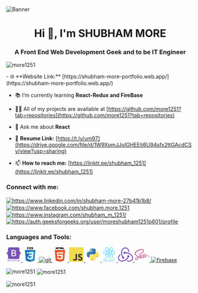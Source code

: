 <img src="https://lh3.googleusercontent.com/fife/AAbDypA1m3InHf3N0upTbOIoGqdAXAwuqNx81dPXpcw6o4eQuSvqGZ516ltJQbATQy7NqkXB86Yt11MdCm9wk1oGVdDpmrzMVdM_0rtQeExnGQw4vYsnDxHZO3Rc2ErM_xwbBdjjIjQ6WnLCfsI4iBupdjkKmEQZxhYV4NyKbhJXnl8wMe0X3K06o8Zd5UPfSg0o2R1I6ctyPT6zS_OKMdJvgfiDXQLPO_KXV_KXRLZiteUfZfJSMbWNRMLlnI3gVx0QvQYUYVKfsXKtucD7ryBPP2j3_IasDgwip3bkZTtr3a8DYUrRYIYqmT4u54kUEszYpMi6ek9-7aWwljhCcs-3187tk4AHlbMOe4jhJVPmLbKt72iij0Y-7JV1p6fjvAJkmCEosrblMKzbHPyH7tkfLxNI6EZpDfWu4xqTNP8t6AQxBh7eZoR7unQPZ7GUYMUXjvBZ-qc8INAP5sOfspBFIw99LQOpd2kw3KYkNt00tbR-KHsnAUISsCGx2ac6hbpSpD37WxSNtwayJQ6UwyTsyOBd7xrIq_zV9jzjuo12myjUygTlj7dbN0j0d3TOtGNeJtGBXW8mr-0Zqgg0o9wjmqMcF6O-MNLxh4jFAb86vatBChXzPeipV-Y8CjwA2szcQAcGSgmgDIzK5dU9dhJoqBVf4NuvMiUt0LbeG217oiwmbssINOz2N0ikRYlJ8drc_Wmqu9Djzw4FDtu3kmj72ntZmWUj9Su75rNcxCyW1kk49Nt5qSErw7G_lw7igoyQJsDTHNGaWCdUvHliM2YqnAfxClkDOOWrT4G9kNNq6cBMZLdV7-DMVVq-PQm1JSsmuH0SspsLXZ0Q0WYQhIhPfuewPiCf2SRGhkZPuZxpLgsYwrjrKZ0r7DgoIKurj5ZwuZrgOJ07Zyl7_28ZQ3dXrKeVAQk98YA8i1XZJqQIUmWJWsRr0pno3Yj89q6eI77wM8YC-mtKmBttxdld4ez3XtfpDXUQVLiofpYHdWXlhfVKWiJI9iDLLolFb_imW9Aa76U0_EwQ1xT1mGDD9UTve_sq8M0vs8D_7X3Ac3gbPLEawRUzrVSKb6tw6lv5pWpQWznMOdyIx7TP_s41UXHx5mtQ5K1vv1ub36tcqiCkis8o-y0FxhEi4gfAGk3hmGSFMaCnpz1NkFp-C7c2AHjcA_zYyZ28VihrPzPow0AJn3EJ1-mNAi1Gj9Ms7NsoY7RFwU7vs_N8QBFWbzFyCgKkCmp8V9wmgmrD7rRg2F0Zp45waoeCYd06O0wXTIHR9OLrijn2nxmex_CHdGGyrp1Zrq8Pc08vklec5zkHZFoAzA50dlTYX99-z63lKbxHt_C6YAYzTv7eF8CsKchOPOzFD3NHTGe3X2Vi6vV79yX9VuxAYNG5xsGK61nwECLjhHHw_VCeOCPB-fNgmGougqaNVFt7pxE5wjYE8GZmWJfjwkp5jWc4upCvS4xhTgNMm7RkCl2cfKhmh9GksKTW7W0eSmqJhyjmqIoh6QMPhp9GjC8qoIbAmWxBqnw8zSgzyHmQD9G0j4BDlladxgC2jJeY6blxrhQXL01l3UF3ssmKJQ_ZQXyM66O3B2PJ01eiW-fQi5-VJhYHPdmBfME-sly6jw6AjDt7t_x0j_pvz47f3SkpOu0TfuDoiL1RGBVpsMIlwAnOckxw8X9BpzsB1P__6cbTvIauOvPhkD3NrvTyqVFtldsHOD6_yMt4gP3UlR7oGplalrnSOq5hT7y150ZF6d9xEUhWHZTVIUGFLN7gqT_8TOL1b6xYF-OnFcm0-oJmxpfqVhTNkxb3MnXKHJb1Kyl4Yb_oOnPGM5orhfpnKye4VfsxOt7o4Ji38mCGIaxGDKRCHflBpkZVLOEDrp4Ugx-HgqTworxseCp1-d9RQep-7JOfh_avUlVd3SbkAQSPAxsn8_jbjMegMEPnxAInQ7zrS-KC3pfHBN7vnGjc8bBAzIi0uYsjeJCLlvuoMpACoywCYF8NKvKrD6lE0Y7hUoF6tRmCoFCDJ9sEEysw16kMVPvNBW6JUcXJTVIVn_ySy-QhgrHmMpgUqNmnJvKD9Ybb-3_96IvPeWfOydp2lGQKPltLAeDsOmfs6xBFAV9tXZvRldAVWSWJ_gbLOvqHaUIWfowzdWeaiVIxkGIKGTtNsQZXbbqxkXhgJA-A_3qV0h0Ad9x6yyVdxdYNotYfbGOVSLNFFFcW5-f-ZKIN4mwBpey1VEsLqc5fUqvFd2h5HeXZSIaKZ8MQijKmTWEhoLV6G8zpCshokVT7Fa54sljx-r1UnxKXGkEN3pf6_p3-Ddove4zU_8_kytSHu2w9Jbr2BKczL0hV0b98CdR_RpZauIQWp2N3Xe5tMGCYHbhYWuI87Aa2T8QWgtYDrfFzmLkmOrq8Cqe_Mc0N35zQaIJFH5hu1XeFXZdj1yv9mAZoPUHX6ATZKWRReD6LGNH6ctgQRbRH91e7rZlIk4n5KHjcbLcfYcdyuQ6I5KsgjEgU1KIrhFit5AYCF-KrSGdK9rXnigKmpjEw-gZ_a43r-mdAq808ZT6q9QHEnZckFuN1wyikiFWyQtjoctoB-SancZqWd3VKOfAxbfwaoTfCNvizewkrPcWpOJzOPQZhcBMHG98biqoWJbe2DG8gHKIDV4Lp2H2TvnYBdU10PJnecjElmqLP79TSqhntNF7FR83FVJWo0cPPPZahDjxaU47iTu50jTTRmdFfKfxQdqiDaJt7Xs0ky_yybLYNhUXqGIVWkDVmtD6dusWx1z9nCLVxsJgHiu6smtyo5jGGOzsXm-LfK9Pti6eLa9MBaXqvRGsyYShAs1JaoLgcdFThgbAoMNcFf6-Yul_QwSudGJgmKLK5ZYEFUnkVFy_ilET3ObrOR6X9UWQnFAXPnb7Vj9tCJRlSrP6WcKonZYdtzmwU0aOGCSKYH-fFpXbiihsgBp7AOI7MvMWXsHGAuavBZVdzZ84TjgGLHo_GQUWSNKmKYflr742W_ED9_zf4HlttAelPPmJkC64MPQ7_NWS_MNo6PfhYcuSZi2trao_TWERz9Ba2L6SJDcDWDfCcL7feaJ9Wylz3isFL2UuiUAOCmnDAEp8b2PGStIZmLGwTqMCWTFDl_-X5qsURDvEBS8LEnnG-Eo-a25zlfnadhlvHWz3elNp2YG_94r-vNBoKkPqaxVShYv86pH9Uc5JTJnxosQe5IXEXLrKUkeGW7wqTsSXPH0O28mL6gab_Upod2sI05y0nZpLOqt3Ibp1y0deElT3NYaOzMpFlsySAn64qlelKxUvkAEVlyninBQAWgQWzcxCBuv3wGMxgJRPkphn0zuBOOWhQbygIipulICX_bT2lIfnONYHgI3qN28FScp2CLVtmBS0ADTbJek3jOsDOVU-wqfh4Ar_VedBsL1K_419AWUpqdbI5-X6f_ISyI2U4hgXnihnTG4B7To1uiEt0OrSghsiDcQIf5iFQKEktEmpVwY7ZpyWkJjKmJGlxxnIFd9FOnaUu_8x_maZtdmL2uAW5p-taUI-TIU_Ry90NRQ_Nlf8ohQmTCyY3SRpm8rTu21p6KdGlor_el3Y_qqFAnHQxzO5inExBK1onms_XQXjlaFwKf7_GlKMtt3IDqnMCYyaYhFNZ5Y4hPsYQJjwLADP6jgYZT13OjAMxUbdzBeQaLuTSJsOzooSfFN3lMCSHkuFQwT8F0XgICXNP_ES0Qiwycl1vGyTYvJMtt9HaQGsaLmbbYNKpuykKHv3ETWazgrWhtnNL6A3l8m5OugdVWqNfVHmh5d1H0XriQNBMYW-eibe9LX95fXV6yYBQfZh3iC3PqAwQ2Jw8_Y7b8NAa4a2rUCFE2ZZRiiTJ73NzlrlTqBTfcaQBGepzYrWGQcqSyx0fA-NulSWHX2VI2YWk0VVUTub7OEd_0UzImTfWiBwW5N-_cgOs4ss5v7-_LafxNx8_AsGTyGHX0Uc7-UPt3WwErtcepibFD4KPsVF0Yw2Pa5FyTvuIV7q-6z9Ltzc8VyCyMpJpN7UVEOiqEsjLBK4oGPun_V_t1429Nbvz4taEqgL-VhgwdM8lZmr6wMN0zhsc3GQb0sQuDqk-cbaEcPkQb23GrNEjtZSWYtfl7HJsjG1_Fl131mQyt3gwG8o5RRebTuWZxn753121I-EuP4qN2o_oNmCXkCEvo_uOe3cJFUKQQqq73KyfkWfEhvXFmkIHY_xfvAk6C_pzK5boKUA-Zd-2jDaWYgCNRz5VRWKHXbV16h6xEKX3ciArn5ukHrlcHSBg0vU6WMwXixrLPnFcsoRxo5cD5IuznUQtqyowE2zpRm5enBnN9sf7JtPqLfLD8TU-v6t4tf9QfW0_u0MJmvJVNtoTqlBt_HAbJxpXPZFVmA-NbuGiFUtM-i5snFE2rgYPDsMyag-pLUIpYQbeR6MEoY6PL-HYCkxHimTxCWNZlDLWWPQ-Eqbl_cSVyKjupsOVur5X0DcezM7s4td7t4bJKt6ST_xG4Pvru5RJ3cT87ujBGK9KkSVCZ94r1MDCbUhMRRK3OymGpNsop3e7vv-ESStdREPSXch4W7zXFme10T3lPgvCTFtFVSUfsz0nylsj4PS0E5IyrWWNIH2BxCP-B0M-jrpC4oQ_NI1Pbn2pf838mVmmBokb3-cFxdyT2YPXBbVGugNgFxOXrc9fpnGF4mVy6TKedu_pbtT2h74xxPnwOrKUP7GiN2HjergAuzuIu7N9QW8WWGp6-ZWPOTGt5XtCD_KZiskPwY-ZHKo_xxLhsJBuI86cj5ha2QRl0TY2-ry-crw_hdempUf_cQuoJ3XWla664yZCW0ZaqqVH3V6ifkkJhUwXlDVbGru3NbDX76NrbFHPzk0PIfmNzZPmP8-dKfRiRiiJG4YalybUmO_WlKKoggk9ji7QeawvO34VLCuR9p6BIcBvFk9Lvn7YJpCH03Pd-LDPdHqKm--82RcxMkEd23hqi-bq0oJxkvAtf-izGV8VbxuWE9zysopaYjufc5whEt7YuwGfaUCJBBderPYCCaUn9Ux1cQp5nVktvQOA_4T48Hu2LR1kHtV0odbbiq0KFRfnCinGGtPhnFvFSfSwRn6PydoYxrfui6OD4eMRJ62VJO1T_fAUw9WaRLpRh9d-6-WodNvN8a3e5MEP3eE-_UHzB4JsDuuzO8G1TM29GTR_0uyP8DOtkEx9RwiJJBsunXVC3UmKW6PXCSwZNGkYXdyWm27Ipvf0Kr5JVLBc6IoTzQx7mLSqHr-KvmBYhuEuw73tCbgvAS3VXLmAfRFtrns3ly2C8LLVjypPDuWkFqa6HXIXoQENkrFhEwYhg-d1RI1RpfAE1zGHw2t2ezpmxY6PwWsQEZWavknD2fvkYMR6BBbEehqWtfEpXULZRY-KgT-5dgqJ4-5Dqby3s_vlARVugFzk85K8sS0keNJcPeThM8NQyM6jHGXP00-mIkplWZL9dgmurK-Hdt7TJ6kPmMW_VHX7q77vH1X3Qh3n810I5BkMCEFqJvQC2oW6N9gk7tT05DlihYWzpaUvypoJT9ZkFpqTVVLyd9aTzmQJJmXnNN1TIZLQA0VIS5wB9u3-7-PzXap6Kgb4seHKt8fAORrb4fITawPCfhhmWCiVb3K_NpZKIcxNv_jIdHGGCzr6sB1gwW-qqh5iW5Z03Sj3w9r6xCVcdW9LH_31LPhzDMHDlabFOQHz-ZmreKuFifDFln8V9dxxy8ZEEZxhmh4jt-Xvi5vAICnGu1Jylc9nC0UBCI0ArvIn2TiA48CWPzIKSH8Ft8tRi0SqOtNAfWMlr-VBNvBgW1XfwRZCNeWRsQ5kHYdisgqnsI0PW-m1RrYuAfrHQCSXmlYA_GxgJoRgg8gr6FMYm-RjAuh5z4AddAmlNGfVU_cZzWGabGFNoTFfW-WZppPJWSZnacXVvBZH93D54HiIuefvLT3ZoNME9Hw_iShBBMnWHLYsKZ9dl_nYLgTpWDLHvwscwkjODRWe_DDGXXD31hLPYSE0AYJ6RD1fDU4zXKHM8O0NH-TC4eUvd-HWk40xGbkB3p63ydD-ZAqWlkIlqN54nhNoJMUozB2G_MOHozQi6RysaDievZErw65lhQ2jLtavRmJb4cPnIC5_fdG_XSoze7My1BJ7b_Ph7KS5Cd0d2LKFcxVujYY9Fo9GNih5Vsh02MaCha113DDMacLcnsW-Xv0N_D3Gj8PaC_oxIgYKAkBbPT9-aNhh03tdnmMTOwnQ5aTv7XqfaAiaDDcu6nTGif0ma05cQvT5uf0lpTL48snlUTwgu2EwoDlvZ1alYhip9RUO4CwVa8NO94c3G8xcQ9EMHeBZEqORmJ_4AZ0hjY6okwlRwmxxPtotgUeRuR-7KLeKG1TKQ8kjScEz1pDywu2CWMiHb97GwYp6KvjxxYj_xQZ_mKg7vAz7xkcD85dUFS55dPNbi7QJlPXtDN3UUyCvU3E01-Xwxi-rc6tTuzR8YC2L49cdmQcNBPr9wgI4Z989yF5mUuKgH24algPETxJRJ7b2sNdH4h_4oxFH71TESpZ57jcvD7gNTSdeywmTjjnDLMoCcwI7Wl8o-4QsZlIKeLFQMpwuqu5Sn0YJP50Z9LZrxFmAxQi4_jLzq840XCcIB3ypkD3GIM0Pk_Dnx5VTstsKV7ScneGFIL5A-C-XioQggzgF4L_q-q3eXG7aQ_F3Y_IaSLRPUJ89zj-oBfFbOsOvsw6Ll7aBkGZGW-6nX-KHf9Hxt1zakvVJ9x_v-H20osfzRDMMPInskIQXlbpzxuOoF1j8Nc0PbWFcaHrN6m8Dmnkpcsk0prvfr1wi2YrxRaQu2vQqgJRv5BLBiiE6mnUM8qxD0Y2V_KstkPCqhV2tOFEja_ui4jVqFnb3YAAwsLbIP6iG9HQFnaWGRnoxO9AnsUb6Ht6v990-BVcTymbY8cuMck2FTK_VJonvo3gmOcP0mkyxWBhTACk-Dd9soejITLs-j_cINOUaueJIN7ukqStorLdvh_tYtBVNLFKO8oQbZs-JvudN4ndgO5wMpxKObm9Nf8-f2bYoPVf9zdo-GXleQGXXpz8iw7ehkXouT56ee8vwQyXD14hWTfF6j3YHTSbE6oN5uQ1eT2dhJ10acsQL5OrsLa4Xofl4qh_zhlCQzkhPskPl6tPBf6Zfq4mqVUMIzANQkcPIPtDvljKqdGrFyt-WPq9B3De_QaiGpc9oWQor59zFklNmhe_i1GnrkgvTw3y738K0KIUaYpUWqI47NHi6dj7K6UZfwxg9E_O1uX64bVM-lwAEoj_LWdat0DRphrlJ02gAof2bpuSTcqEtNkbUzlOrYqqSANC-rpIGYHmmwRs7fs5W8aXakCVQ39ni4-L2nQHnBQZHbxgXwrF1oDtFzYhStb4IfbFvvsik0VviPoWFJbuoZ28a-0JMA1pqTmX6ZVAAy2KyXrqILFWq_2e9XDlrUI63eBfOUAi8MAkof_PRjb-4zeNTS1ZCMmaD4Vghmt7NZK0_VZ76EbWPL3UL8Wfe1TvAb0Uh47MzIoK9sCDvG8-LKp9BOdn2PuoaZSsJjkRFL-NmIv9s6_ezReSZfdjO3_fWKHuOHT7ujHVqACEBmyhs-XrSj4Xu4P3eFBpW_JH8EF4yfSOrlF4sDU72PZoPkFsmdVkazEvRAYkdIJxtI0qSL2LA0zS0M3KqQVLWdKH5nmbeevJbrP0yYmQBTVQY-t7fM-IPtQJcWConMVzEkqU7RLM3f3eVI0I7adwCb9haYVibKXGCz9o6IODzSw9GSbTVSF33RDIfbvdeuatc4dqhbKjd96C6Ld3Lpaqf92OjRbQmcjybFfR2GCV0kZ3ylhbSXlulbghg6eJwYY7wrihbSA6UQKyuDnQsJnLHlsm61kPDxVDt7Q1JClF4v2hbK0j2qshIg0HV4yIiEBoLrzGkDa8BntDLk7XKbjD_6Ke4GXeW68Ek978GT9XLThEg4s17ZPmdy4LV7SGsoGsglJr1gF5q5YXp3Ib9jN-_WwKEjsvDkiIhrWgCEGZmxMzwdqlqMGsYGYJ7idxi6wT6pnuIRsLU31Zw7rlsJ-oH1Oed5CbVXHwBgjWa64FMCrdAJX8X4zPpAiFz43zRjI9T1_y--3zIJPCIe6YmLFlEW8fBFt4LBPxmx7Qj6uCZwEIs8KNNNvXtBsXeVXX60fh0HcCe5yzCifR87tm7o3ZZ3oPs7VYmkyPdqzpo6jxjnb8-8fUf9je8IIkcLm_ZEcQUarKNnF85K5vTUwUArvE8oyBHqiSFEi0F43FpF3vawhOHfwzlDBKUUwoJdOuGJTozsgF-R_nQTXj9hpa6UEDpYeXZGRWYaJvh4d01xb8GcDYZykgJmfd5XKgaycWbW9RCHu7FkWzKEZR_trw-kjlVqe7ti50BDR-dRXEKgjjC24A1hMydBlIUnm2TncLf94VnMOOWW2JiCitoFnnqeF-7tA5L5ZefyyX8GJoumgkjbB5X_MHm7LLf7dT2djMOjxfZYwxXAlUDz_cNipREUMWCcpYa8T5tZoCoRiRaIXWxhuygPfo5lYHD5hyZzzxXmWP71HO-e29jHf7E7Ke_SeqHWXMWZgQNOnxSNlH6ZIL3pol6K3oV5YRZViEL-Um_kneTUtqPu5Huur630KmnE9fTZ69-pwvnwtDM6SlXVaBdm2JJCZ4W5d7sOekMsCn9db7oN7Lr8h0m7bCOp_-5P7i-9bq0p7yQ4AMr0Lfbi1DBpU8lfSBgYtpz8JzuL8PgSFG8sWaiPfBFgiuytVY7yPXXkMcfYMKO4TAtxo8KDEFXN6SC-90aWGIhmfoamn5fDYbmY-TwCc9GlIsgEFxvHT4vCxzPjST92h2zGB2PTWmfa4_oxt99vB8UtAOCZ4p7R0HablU5YJscjl1ezAARWBfwlK1w0nMvG4sLmRiiDD83oexiOkq3VoBDl_PLGPnKoNyRSrUqshtzpLJ_8zxKB9jVr2vnuV_8JB--EqS-LUsZSZpwC10JeUs24G5-VPRktdg-L07w5DQSh_C1aavGrmOI4Anz4YW3IY1ARRlJGO3UIFb90T4LOqnsQiv7njDsX4mx6WZc1vSd6eh9r7uacTGmBHrryls8O25anWYs-y0yO1ZldVhiEXQqHXWYqNKfIRTKyH1iwYFRx7OclR76R-D8DJGS78Id7qoMs0M66Hm1vZNxHma1oLP1ZY0zFb5qoncOMGHiQB7gUWDkAGGHHOdlAxt67wuLNK_195qk32ilt5Lh8H36mBzhQecskjELamYqWN9F-m-IbdxF9n0S8N-c8-deVB_uvdIgC9IkmrpTBUdBd7IqxotqW_XwurglGEKx0qsKTTy1TL6nUKZK-jjTFsDVLhq0eSz8P1DAK0gAXREgXPOq9ZZ3RMpweKOOTxugxdF1Ms8SfNASPWSfQGwPpZyplarsxLaEAJYalTgd967TKpCzvo6ccsw6egIN-Rz9_vTBlvXA85LQLb-S7T4ZaZp4m-8lLDwmAbNWBpm6Ltv7ta5PQqs-KWOr7i3G6_LZWJbYW5EqvFplvwDX2ks0ySjSLMc6iv9yyMW1gTOCxLX1nLVFytHH-Di7gy_6kmS_rUb625aDIaHWrMO_R4UoLiHnf9lvK9MZfkWTiPc-IX_0DhrjuC0Eu5PucM3BzYaSwXrSfsQoBajaViCavNAooHkwuFpbqV5LsmXP5r_U-LUuQS6YH_gdYTOIjg3MMdK8FcxPM4QX6ZcUz5O8izljdGnCQiR4bVPgIB4KMS5vpK0qbcJ5kKfX2vFsK0vNK722qgN8f0I6FunYiIR2OTH2sqSAwin1DoBNiHtGbkVveMISel62C5Xyz63QZPQgLyNzshj-xAx-vJjBVxeHStar9F8_C94_yAeRCOXVw51qTqo4uTlzju7ahz3i4yRDE78Tnr14roLfRqw-CN7ZboRZom7ZHjew0eyON5-_030kCxcDuQJ9soJXTQ04VM0f1qZbm154zkqJy-IMPE8L81vT-xXwe6PntxaQre1ucgJKoaYLGrUefxv0VdYnBcVLjQGXnhba6I-zZitvX1ITOQMKdrhNXDpYDzN6LXIqHavL8FCh4LLK2hTMmY8jaNGZT0Pzm-uChsqD6h8GnKaiMUaOqKiEbgUh7hWq1DtX7uYVyeEPTAlrcNxi-DFCtFmaiMtuBkNAJndHFiySksJGbsFVoVu018Or0nYRrXOqzHg0B1yRo44zSZEgPbxQpCNkOH4YodZhhc-0yQPTTdHDiquxLRndrHM5QCxiYyHdEAA0YKh43BP7JHMc4T0wvOjVUk9ne0oV9fs=s1584-w1584-h396-no?authuser=0.png" alt="Banner" width="40" height="40"/>

<h1 align="center">Hi 👋, I'm SHUBHAM MORE</h1>
<h3 align="center">A Front End Web Development Geek and to be IT Engineer</h3>

<p align="left"> <img src="https://komarev.com/ghpvc/?username=more1251&label=Profile%20views&color=0e75b6&style=flat" alt="more1251" /> </p>
- 🌐 **Website Link:** [https://shubham-more-portfolio.web.app/](https://shubham-more-portfolio.web.app/)

- 📚 I’m currently learning **React-Redux and FireBase**

- 👨‍💻 All of my projects are available at [https://github.com/more1251?tab=repositories](https://github.com/more1251?tab=repositories)

- 💬 Ask me about **React**

- 📄 **Resume Link:** [https://t.ly/um97](https://drive.google.com/file/d/1W9XomJJoIGHEEti6U94sfx2ttGAcdCSv/view?usp=sharing)

- 📫 **How to reach me:** [https://linktr.ee/shubham_1251](https://linktr.ee/shubham_1251)

<h3 align="left">Connect with me:</h3>
<p align="left">
<a href="https://www.linkedin.com/in/shubham-more1251/" target="blank"><img align="center" src="https://raw.githubusercontent.com/rahuldkjain/github-profile-readme-generator/master/src/images/icons/Social/linked-in-alt.svg" alt="https://www.linkedin.com/in/shubham-more-27b41b1b8/" height="30" width="40" /></a>
<a href="https://www.facebook.com/shubham.more.1251" target="blank"><img align="center" src="https://raw.githubusercontent.com/rahuldkjain/github-profile-readme-generator/master/src/images/icons/Social/facebook.svg" alt="https://www.facebook.com/shubham.more.1251" height="30" width="40" /></a>
<a href="https://www.instagram.com/shubham_m_1251/" target="blank"><img align="center" src="https://raw.githubusercontent.com/rahuldkjain/github-profile-readme-generator/master/src/images/icons/Social/instagram.svg" alt="https://www.instagram.com/shubham_m_1251/" height="30" width="40" /></a>
<a href="https://auth.geeksforgeeks.org/user/moreshubham1251p601/profile" target="blank"><img align="center" src="https://raw.githubusercontent.com/rahuldkjain/github-profile-readme-generator/master/src/images/icons/Social/geeks-for-geeks.svg" alt="https://auth.geeksforgeeks.org/user/moreshubham1251p601/profile" height="30" width="40" /></a>
</p>

<h3 align="left">Languages and Tools:</h3>
<p align="left"> <a href="https://getbootstrap.com" target="_blank" rel="noreferrer"> <img src="https://raw.githubusercontent.com/devicons/devicon/master/icons/bootstrap/bootstrap-plain-wordmark.svg" alt="bootstrap" width="40" height="40"/> <a href="https://www.w3schools.com/css/" target="_blank" rel="noreferrer"> <img src="https://raw.githubusercontent.com/devicons/devicon/master/icons/css3/css3-original-wordmark.svg" alt="css3" width="40" height="40"/> </a> <a href="https://git-scm.com/" target="_blank" rel="noreferrer"> <img src="https://www.vectorlogo.zone/logos/git-scm/git-scm-icon.svg" alt="git" width="40" height="40"/> </a> <a href="https://www.w3.org/html/" target="_blank" rel="noreferrer"> <img src="https://raw.githubusercontent.com/devicons/devicon/master/icons/html5/html5-original-wordmark.svg" alt="html5" width="40" height="40"/> </a> <a href="https://developer.mozilla.org/en-US/docs/Web/JavaScript" target="_blank" rel="noreferrer"> <img src="https://raw.githubusercontent.com/devicons/devicon/master/icons/javascript/javascript-original.svg" alt="javascript" width="40" height="40"/> </a> <a href="https://www.python.org" target="_blank" rel="noreferrer"> <img src="https://raw.githubusercontent.com/devicons/devicon/master/icons/python/python-original.svg" alt="python" width="40" height="40"/> </a> <a href="https://reactjs.org/" target="_blank" rel="noreferrer"> <img src="https://raw.githubusercontent.com/devicons/devicon/master/icons/react/react-original-wordmark.svg" alt="react" width="40" height="40"/> </a> <a href="https://redux.js.org" target="_blank" rel="noreferrer"> <img src="https://raw.githubusercontent.com/devicons/devicon/master/icons/redux/redux-original.svg" alt="redux" width="40" height="40"/> </a> <a href="https://sass-lang.com" target="_blank" rel="noreferrer"> <img src="https://raw.githubusercontent.com/devicons/devicon/master/icons/sass/sass-original.svg" alt="sass" width="40" height="40"/> </a> </a> <a href="https://firebase.google.com/" target="_blank" rel="noreferrer"> <img src="https://www.vectorlogo.zone/logos/firebase/firebase-icon.svg" alt="firebase" width="40" height="40"/> </a></p>


<p><img align="left" src="https://github-readme-stats.vercel.app/api/top-langs?username=more1251&show_icons=true&locale=en&layout=compact" alt="more1251" /></p>

<p>&nbsp;<img align="center" src="https://github-readme-stats.vercel.app/api?username=more1251&show_icons=true&locale=en" alt="more1251" /></p>

<p><img align="center" src="https://github-readme-streak-stats.herokuapp.com/?user=more1251&" alt="more1251" /></p>
